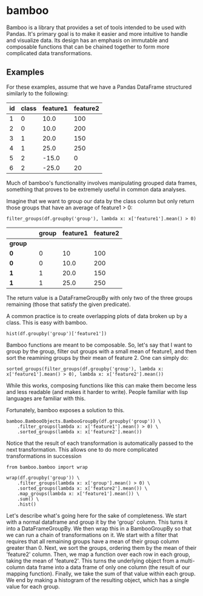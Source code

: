 bamboo
======

Bamboo is a library that provides a set of tools intended to be used with Pandas.  It's primary goal is to make it easier and more intuitive to handle and visualize data.  Its design has an emphasis on immutable and composable functions that can be chained together to form more complicated data transformations.


Examples
-------
  
For these examples, assume that we have a Pandas DataFrame structured similarly to the following:
  
| id | class | feature1 | feature2 |
|----|-------|----------|----------|
| 1  | 0     | 10.0     | 100      |
| 2  | 0     | 10.0     | 200      |
| 3  | 1     | 20.0     | 150      |
| 4  | 1     | 25.0     | 250      |
| 5  | 2     | -15.0    | 0        |
| 6  | 2     | -25.0    | 20       |


Much of bamboo's functionality involves manipulating grouped data frames, something that proves to be extremely useful in common data analyses.

Imagine that we want to group our data by the class column but only return those groups that have an average of feature1 > 0:

    filter_groups(df.groupby('group'), lambda x: x['feature1'].mean() > 0)
    
|       |   | group | feature1 | feature2 |
|-------|---|-------|----------|----------|
| **group** |   |       |          |          |
| **0**     |   | 0     | 10       | 100      |
| **0**     |   | 0     | 10.0     | 200      |
| **1**     |   | 1     | 20.0     | 150      |
| **1**     |   | 1     | 25.0     | 250      |


The return value is a DataFrameGroupBy with only two of the three groups remaining (those that satisfy the given predicate).


A common practice is to create overlapping plots of data broken up by a class.  This is easy with bamboo.

    hist(df.groupby('group')['feature1'])


Bamboo functions are meant to be composable.  So, let's say that I want to group by the group, filter out groups with a small mean of feature1, and then sort the reamining groups by their mean of feature 2.  One can simply do:

    sorted_groups(filter_groups(df.groupby('group'), lambda x: x['feature1'].mean() > 0), lambda x: x['feature2'].mean())

While this works, composing functions like this can make them become less and less readable (and makes it harder to write).  People familiar with lisp languages are familiar with this.

Fortunately, bamboo exposes a solution to this.

    bamboo.BambooObjects.BambooGroupBy(df.groupby('group')) \
        .filter_groups(lambda x: x['feature1'].mean() > 0) \
        .sorted_groups(lambda x: x['feature2'].mean())
 
 Notice that the result of each transformation is automatically passed to the next transformation.  This allows one to do more complicated transformations in succession
 
    from bamboo.bamboo import wrap

    wrap(df.groupby('group')) \
        .filter_groups(lambda x: x['group'].mean() > 0) \
        .sorted_groups(lambda x: x['feature2'].mean()) \
        .map_groups(lambda x: x['feature1'].mean()) \
        .sum() \
        .hist()
    
Let's describe what's going here for the sake of completeness.  We start with a normal dataframe and group it by the 'group' column.  This turns it into a DataFrameGroupBy.  We then wrap this in a BambooGroupBy so that we can run a chain of transformations on it.  We start with a filter that requires that all remaining groups have a mean of their group column greater than 0.  Next, we sort the groups, ordering them by the mean of their 'feature2' column.  Then, we map a function over each row in each group, taking the mean of 'feature2'.  This turns the underlying object from a multi-column data frame into a data frame of only one column (the result of our mapping function).  Finally, we take the sum of that value within each group.  We end by making a histogram of the resulting object, which has a single value for each group.